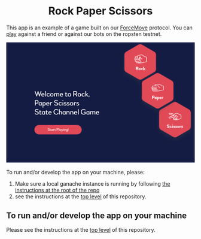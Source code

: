 <h1 align="center">
Rock Paper Scissors
</h1>

This app is an example of a game built on our [ForceMove](https://magmo.com/force-move-games.pdf) protocol. You can [play](https://rps.magmo.com) against a friend or against our bots on the ropsten testnet.

![splash](./screens.png 'screens')

To run and/or develop the app on your machine, please:

1. Make sure a local ganache instance is running by following [the instructions at the root of the repo](../../readme.md#Development-Flow)
2. see the instructions at the [top level](https://github.com/magmo/apps) of this repository.

## To run and/or develop the app on your machine

Please see the instructions at the [top level](https://github.com/magmo/apps) of this repository.
